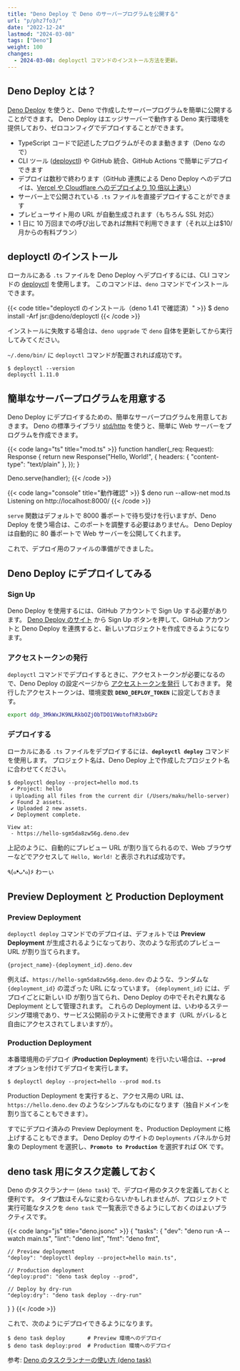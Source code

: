 ```yaml
---
title: "Deno Deploy で Deno のサーバープログラムを公開する"
url: "p/phz7fo3/"
date: "2022-12-24"
lastmod: "2024-03-08"
tags: ["Deno"]
weight: 100
changes:
  - 2024-03-08: deployctl コマンドのインストール方法を更新。
---
```


Deno Deploy とは？
----

[Deno Deploy](https://deno.com/deploy) を使うと、Deno で作成したサーバープログラムを簡単に公開することができます。
Deno Deploy はエッジサーバーで動作する Deno 実行環境を提供しており、ゼロコンフィグでデプロイすることができます。

- TypeScript コードで記述したプログラムがそのまま動きます（Deno なので）
- CLI ツール ([deployctl](https://github.com/denoland/deployctl)) や GitHub 統合、GitHub Actions で簡単にデプロイできます
- デプロイは数秒で終わります（GitHub 連携による Deno Deploy へのデプロイは、[Vercel や Cloudflare へのデプロイより 10 倍以上速い](https://deno.com/blog/fastest-git-deploys-to-the-edge)）
- サーバー上で公開されている `.ts` ファイルを直接デプロイすることができます
- プレビューサイト用の URL が自動生成されます（もちろん SSL 対応）
- 1 日に 10 万回までの呼び出しであれば無料で利用できます（それ以上は$10/月からの有料プラン）


deployctl のインストール
----

ローカルにある `.ts` ファイルを Deno Deploy へデプロイするには、CLI コマンドの [deployctl](https://github.com/denoland/deployctl) を使用します。
このコマンドは、`deno` コマンドでインストールできます。

{{< code title="deployctl のインストール（deno 1.41 で確認済）" >}}
$ deno install -Arf jsr:@deno/deployctl
{{< /code >}}

インストールに失敗する場合は、`deno upgrade` で `deno` 自体を更新してから実行してみてください。

`~/.deno/bin/` に `deployctl` コマンドが配置されれば成功です。

```console
$ deployctl --version
deployctl 1.11.0
```


簡単なサーバープログラムを用意する
----

Deno Deploy にデプロイするための、簡単なサーバープログラムを用意しておきます。
Deno の標準ライブラリ [std/http](https://deno.land/std/http) を使うと、簡単に Web サーバーをプログラムを作成できます。

{{< code lang="ts" title="mod.ts" >}}
function handler(_req: Request): Response {
  return new Response("Hello, World!", {
    headers: { "content-type": "text/plain" },
  });
}

Deno.serve(handler);
{{< /code >}}

{{< code lang="console" title="動作確認" >}}
$ deno run --allow-net mod.ts
Listening on http://localhost:8000/
{{< /code >}}

`serve` 関数はデフォルトで 8000 番ポートで待ち受けを行いますが、Deno Deploy を使う場合は、このポートを調整する必要はありません。
Deno Deploy は自動的に 80 番ポートで Web サーバーを公開してくれます。

これで、デプロイ用のファイルの準備ができました。


Deno Deploy にデプロイしてみる
----

### Sign Up

Deno Deploy を使用するには、GitHub アカウントで Sign Up する必要があります。
[Deno Deploy のサイト](https://dash.deno.com/signin) から Sign Up ボタンを押して、GitHub アカウントと Deno Deploy を連携すると、新しいプロジェクトを作成できるようになります。

### アクセストークンの発行

`deployctl` コマンドでデプロイするときに、アクセストークンが必要になるので、Deno Deploy の設定ページから [アクセストークンを発行](https://dash.deno.com/account#access-tokens) しておきます。
発行したアクセストークンは、環境変数 __`DENO_DEPLOY_TOKEN`__ に設定しておきます。

```bash
export ddp_3MkWxJK9NLRkbOZjObTDO1VWotofhR3xbGPz
```

### デプロイする

ローカルにある `.ts` ファイルをデプロイするには、__`deployctl deploy`__ コマンドを使用します。
プロジェクト名は、Deno Deploy 上で作成したプロジェクト名に合わせてください。

```console
$ deployctl deploy --project=hello mod.ts
 ✔ Project: hello
 ℹ Uploading all files from the current dir (/Users/maku/hello-server)
 ✔ Found 2 assets.
 ✔ Uploaded 2 new assets.
 ✔ Deployment complete.

View at:
 - https://hello-sgm5da8zw56g.deno.dev
```

上記のように、自動的にプレビュー URL が割り当てられるので、Web ブラウザーなどでアクセスして `Hello, World!` と表示されれば成功です。

٩(๑❛ᴗ❛๑)۶ わーぃ


Preview Deployment と Production Deployment
----

### Preview Deployment

`deployctl deploy` コマンドでのデプロイは、デフォルトでは __Preview Deployment__ が生成されるようになっており、次のような形式のプレビュー URL が割り当てられます。

```
{project_name}-{deployment_id}.deno.dev
```

例えば、`https://hello-sgm5da8zw56g.deno.dev` のような、ランダムな `{deployment_id}` の混ざった URL になっています。
`{deployment_id}` には、デプロイごとに新しい ID が割り当てられ、Deno Deploy の中でそれぞれ異なる Deployment として管理されます。
これらの Deployment は、いわゆるステージング環境であり、サービス公開前のテストに使用できます（URL がバレると自由にアクセスされてしまいますが）。

### Production Deployment

本番環境用のデプロイ (__Production Deployment__) を行いたい場合は、__`--prod`__ オプションを付けてデプロイを実行します。

```console
$ deployctl deploy --project=hello --prod mod.ts
```

Production Deployment を実行すると、アクセス用の URL は、`https://hello.deno.dev` のようなシンプルなものになります（独自ドメインを割り当てることもできます）。

すでにデプロイ済みの Preview Deployment を、Production Deployment に格上げすることもできます。
Deno Deploy のサイトの `Deployments` パネルから対象の Deployment を選択し、__`Promoto to Production`__ を選択すれば OK です。


deno task 用にタスク定義しておく
----

Deno のタスクランナー (`deno task`) で、デプロイ用のタスクを定義しておくと便利です。
タイプ数はそんなに変わらないかもしれませんが、プロジェクトで実行可能なタスクを `deno task` で一覧表示できるようにしておくのはよいプラクティスです。

{{< code lang="js" title="deno.jsonc" >}}
{
  "tasks": {
    "dev": "deno run -A --watch main.ts",
    "lint": "deno lint",
    "fmt": "deno fmt",

    // Preview deployment
    "deploy": "deployctl deploy --project=hello main.ts",

    // Production deployment
    "deploy:prod": "deno task deploy --prod",

    // Deploy by dry-run
    "deploy:dry": "deno task deploy --dry-run"
  }
}
{{< /code >}}

これで、次のようにデプロイできるようになります。

```console
$ deno task deploy       # Preview 環境へのデプロイ
$ deno task deploy:prod  # Production 環境へのデプロイ
```

参考: [Deno のタスクランナーの使い方 (deno task)](/p/ho4gs5h/)

